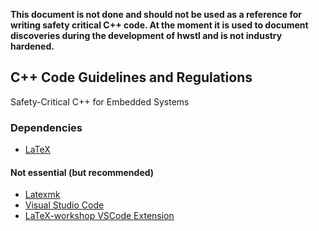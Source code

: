 **This document is not done and should not be used as a reference for writing safety critical C++ code. At the moment it is used to document discoveries during the development of hwstl and is not industry hardened.**



## C++ Code Guidelines and Regulations
Safety-Critical C++ for Embedded Systems

### Dependencies
- [LaTeX](https://www.latex-project.org/get/)
#### Not essential (but recommended)
- [Latexmk](https://mg.readthedocs.io/latexmk.html#installation)
- [Visual Studio Code](https://code.visualstudio.com/download)
- [LaTeX-workshop VSCode Extension](https://marketplace.visualstudio.com/items?itemName=James-Yu.latex-workshop)
